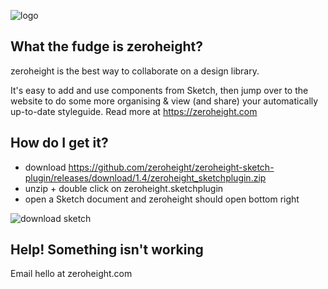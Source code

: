 ![logo](https://zeroheight.com/images/zhapp/full-logo-350.png)
## What the fudge is zeroheight?
zeroheight is the best way to collaborate on a design library. 

It's easy to add and use components from Sketch, then jump over to the website to do some more organising & view (and share) your automatically up-to-date styleguide. Read more at https://zeroheight.com

## How do I get it?

* download https://github.com/zeroheight/zeroheight-sketch-plugin/releases/download/1.4/zeroheight_sketchplugin.zip
* unzip + double click on zeroheight.sketchplugin
* open a Sketch document and zeroheight should open bottom right

![download sketch](https://zeroheight.com/images/zhapp/onboarding/download_sketch.png)

## Help! Something isn't working

Email hello at zeroheight.com
